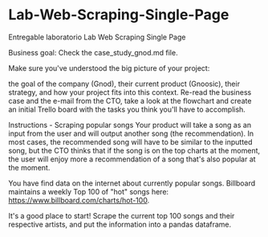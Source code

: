 # Lab-Web-Scraping-Single-Page
Entregable laboratorio Lab Web Scraping Single Page

Business goal:
Check the case_study_gnod.md file.

Make sure you've understood the big picture of your project:

the goal of the company (Gnod),
their current product (Gnoosic),
their strategy, and
how your project fits into this context.
Re-read the business case and the e-mail from the CTO, take a look at the flowchart and create an initial Trello board with the tasks you think you'll have to accomplish.

Instructions - Scraping popular songs
Your product will take a song as an input from the user and will output another song (the recommendation). In most cases, the recommended song will have to be similar to the inputted song, but the CTO thinks that if the song is on the top charts at the moment, the user will enjoy more a recommendation of a song that's also popular at the moment.

You have find data on the internet about currently popular songs. Billboard maintains a weekly Top 100 of "hot" songs here: https://www.billboard.com/charts/hot-100.

It's a good place to start! Scrape the current top 100 songs and their respective artists, and put the information into a pandas dataframe.
